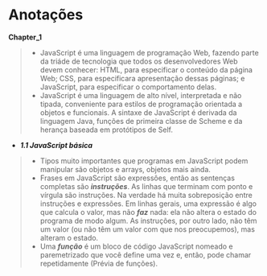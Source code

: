 # Anotações

**Chapter_1**

> - JavaScript é uma linguagem de programação Web, fazendo parte da triáde de tecnologia que todos os desenvolvedores Web devem conhecer: HTML, para especificar o conteúdo da página Web; CSS, para especificara apresentação dessas páginas; e JavaScript, para especificar o comportamento delas.
> - JavaScript é uma linguagem de alto nível, interpretada e não tipada, conveniente para estilos de programação orientada a objetos e funcionais. A sintaxe de JavaScript é derivada da linguagem Java, funções de primeira classe de Scheme e da herança baseada em protótipos de Self.

- ***1.1 JavaScript básica***
> - Tipos muito importantes que programas em JavaScript podem manipular são objetos e arrays, objetos mais ainda.
> - Frases em JavaScript são expressôes, então as sentenças completas são ***instruções***. As linhas que terminam com ponto e vírgula são instruções. Na verdade há muita sobreposição entre instruções e expressões. Em linhas gerais, uma expressão é algo que calcula o valor, mas não ***faz*** nada: ela não altera o estado do	programa de modo algum. As instruções, por outro lado, não têm um valor (ou não têm um valor com que nos preocupemos), mas alteram o estado.
> - Uma ***função*** é um bloco de código JavaScript nomeado e paremetrizado que você define uma vez e, então, pode chamar repetidamente (Prévia de funções).